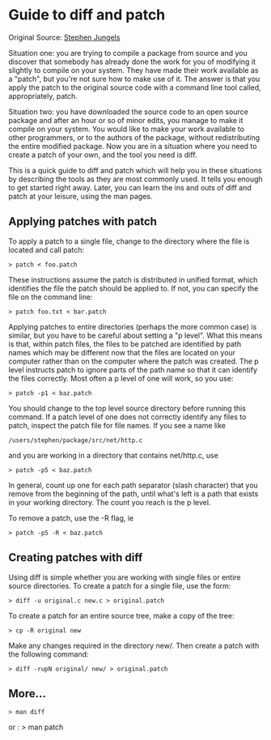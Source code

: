 # Guide to diff and patch
Original Source: [Stephen Jungels](http://stephenjungels.com/jungels.net/articles/diff-patch-ten-minutes.html)

Situation one: you are trying to compile a package from source and you discover that somebody has already done the work for you of modifying it slightly to compile on your system. They have made their work available as a "patch", but you're not sure how to make use of it. The answer is that you apply the patch to the original source code with a command line tool called, appropriately, patch.

Situation two: you have downloaded the source code to an open source package and after an hour or so of minor edits, you manage to make it compile on your system. You would like to make your work available to other programmers, or to the authors of the package, without redistributing the entire modified package. Now you are in a situation where you need to create a patch of your own, and the tool you need is diff.

This is a quick guide to diff and patch which will help you in these situations by describing the tools as they are most commonly used. It tells you enough to get started right away. Later, you can learn the ins and outs of diff and patch at your leisure, using the man pages.


## Applying patches with patch

To apply a patch to a single file, change to the directory where the file is located and call patch:

	> patch < foo.patch

These instructions assume the patch is distributed in unified format, which identifies the file the patch should be applied to. If not, you can specify the file on the command line:

	> patch foo.txt < bar.patch

Applying patches to entire directories (perhaps the more common case) is similar, but you have to be careful about setting a "p level". What this means is that, within patch files, the files to be patched are identified by path names which may be different now that the files are located on your computer rather than on the computer where the patch was created. The p level instructs patch to ignore parts of the path name so that it can identify the files correctly. Most often a p level of one will work, so you use:

	> patch -p1 < baz.patch

You should change to the top level source directory before running this command. If a patch level of one does not correctly identify any files to patch, inspect the patch file for file names. If you see a name like

	/users/stephen/package/src/net/http.c

and you are working in a directory that contains net/http.c, use

	> patch -p5 < baz.patch

In general, count up one for each path separator (slash character) that you remove from the beginning of the path, until what's left is a path that exists in your working directory. The count you reach is the p level.

To remove a patch, use the -R flag, ie

	> patch -p5 -R < baz.patch


## Creating patches with diff

Using diff is simple whether you are working with single files or entire source directories. To create a patch for a single file, use the form:

	> diff -u original.c new.c > original.patch

To create a patch for an entire source tree, make a copy of the tree:

	> cp -R original new

Make any changes required in the directory new/. Then create a patch with the following command:

	> diff -rupN original/ new/ > original.patch


## More...

	> man diff
or :
	> man patch
